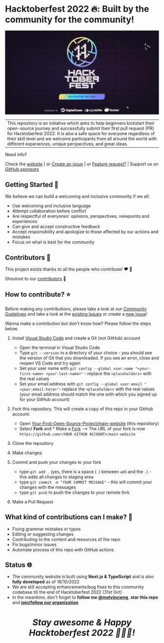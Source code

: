 # Hacktoberfest 2022 🔥: Built by the community for the community!

![fork repository](./images/HackToberFest.PNG)

<table>
<tr>
<td>
  This repository is an initiative which aims to help beginners kickstart their open-source journey and successfully submit their first pull request (PR) for Hacktoberfest 2022. It is also a safe space for everyone regardless of their skill level and we welcome participants from all around the world with different experiences, unique perspectives, and great ideas.
</td>
</tr>
</table>

Need info? 

Check the [website](https://yfosp.netlify.app/)
| or [Create an issue](https://github.com/Your-First-Open-Source-Project/main-website/issues/new)
| or [Feature request?](https://github.com/Your-First-Open-Source-Project/main-website/issues/new)
| Support us on [GitHub sponsors](https://github.com/sponsors/melvincwng)

## Getting Started 🥳

We believe we can build a welcoming and inclusive community if we all:
- Use welcoming and inclusive language
- Attempt collaboration before conflict
- Are respectful of everyones' opinions, perspectives, viewpoints and experiences
- Can give and accept constructive feedback
- Accept responsibility and apologize to those affected by our actions and mistakes
- Focus on what is best for the community

## Contributors 🎉
This project exists thanks to all the people who contribute! ❤️ 💙

Shoutout to our [contributors](https://yfosp.netlify.app/contributors) 🎉

## How to contribute? ⭐ 

Before making any contributions, please take a look at our [Community Guidelines](https://yfosp.netlify.app/community-guidelines) and take a look at the [existing Issues](https://github.com/Your-First-Open-Source-Project/main-website/issues) or create a [new issue](https://github.com/Your-First-Open-Source-Project/main-website/issues/new)!

Wanna make a contribution but don't know how? Please follow the steps below.

1. Install [Visual Studio Code](https://code.visualstudio.com/) and create a Git (not GitHub) account

   * Open the terminal in Visual Studio Code
   * Type `git --version` in a directory of your choice - you should see the version of Git that you downloaded. If you see an error, close and reopen VS Code and try again
   * Set your user name with 
   `git config --global user.name "<your-first-name> <your-last-name>"` - replace the `<placeholders>` with the real values
   * Set your email address with 
   `git config --global user.email "<your-email-here>"`- replace the `<placeholder>` with the real values (your email address should match the one with which you signed up for your GitHub account)

2.  Fork this repository. This will create a copy of this repo in your GitHub account:
    * Open [Your-First-Open-Source-Project/main-website](https://github.com/Your-First-Open-Source-Project/main-website) (this repository)
    * Select **Fork** and  * Make a [Fork](https://github.com/Your-First-Open-Source-Project/main-website/fork) --> The URL of your fork is now `https://github.com/<YOUR GITHUB ACCOUNT>/main-website`

3. Clone the repository

4. Make changes 

5. Commit and push your changes to your fork
    * type `git add .` (yes, there is a space (` `) between `add` and the `.`) - this adds all changes to staging area
    * type `git commit -m "YOUR COMMIT MESSAGE"` - this will commit your changes with the messages
    * type `git push` to push the changes to your remote fork
  
6. Make a Pull Request

## What kind of contributions can I make? 💖

- Fixing grammar mistakes or typos
- Editing or suggesting changes
- Contributing to the content and resources of the repo
- Fix bugs/minor issues
- Automate process of this repo with GitHub actions

## Status 🌐
- The community website is built using **Next.js & TypeScript** and is also **fully developed** as of 16/10/2022
- We are still accepting enhancements/bug fixes to this community codebase till the end of Hacktoberfest 2022 (31st Oct)
- In the meantime, don't forget to **follow me [@melvincwng](https://github.com/melvincwng)**, **star this repo** and **[join/follow our organization](https://github.com/Your-First-Open-Source-Project)**

<h1 align='center'><i>Stay awesome & Happy Hacktoberfest 2022 🎃🎃🎃!</i></h1>

